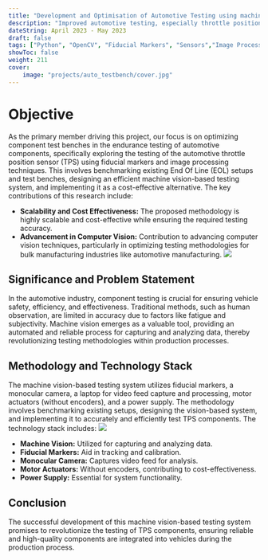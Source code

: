 ```yaml
---
title: "Development and Optimisation of Automotive Testing using machine vision"
description: "Improved automotive testing, especially throttle position sensors, using a cost-effective machine vision system for reliable and efficient production."
dateString: April 2023 - May 2023
draft: false
tags: ["Python", "OpenCV", "Fiducial Markers", "Sensors","Image Processing", "Automotive Component Testing"]
showToc: false
weight: 211
cover:
    image: "projects/auto_testbench/cover.jpg"
--- 
```

<h1> Objective</h1>

As the primary member driving this project, our focus is on optimizing component test benches in the endurance testing of automotive components, specifically exploring the testing of the automotive throttle position sensor (TPS) using fiducial markers and image processing techniques. This involves benchmarking existing End Of Line (EOL) setups and test benches, designing an efficient machine vision-based testing system, and implementing it as a cost-effective alternative. The key contributions of this research include:

- **Scalability and Cost Effectiveness:** The proposed methodology is highly scalable and cost-effective while ensuring the required testing accuracy.
- **Advancement in Computer Vision:** Contribution to advancing computer vision techniques, particularly in optimizing testing methodologies for bulk manufacturing industries like automotive manufacturing.
![](/projects/auto_testbench/img1.jpg)

<h2> Significance and Problem Statement</h2>

In the automotive industry, component testing is crucial for ensuring vehicle safety, efficiency, and effectiveness. Traditional methods, such as human observation, are limited in accuracy due to factors like fatigue and subjectivity. Machine vision emerges as a valuable tool, providing an automated and reliable process for capturing and analyzing data, thereby revolutionizing testing methodologies within production processes.

<h2> Methodology and Technology Stack</h2>

The machine vision-based testing system utilizes fiducial markers, a monocular camera, a laptop for video feed capture and processing, motor actuators (without encoders), and a power supply. The methodology involves benchmarking existing setups, designing the vision-based system, and implementing it to accurately and efficiently test TPS components. The technology stack includes:
![](/projects/auto_testbench/img2.png)

- **Machine Vision:** Utilized for capturing and analyzing data.
- **Fiducial Markers:** Aid in tracking and calibration.
- **Monocular Camera:** Captures video feed for analysis.
- **Motor Actuators:** Without encoders, contributing to cost-effectiveness.
- **Power Supply:** Essential for system functionality.

<h2> Conclusion</h2>

The successful development of this machine vision-based testing system promises to revolutionize the testing of TPS components, ensuring reliable and high-quality components are integrated into vehicles during the production process.
